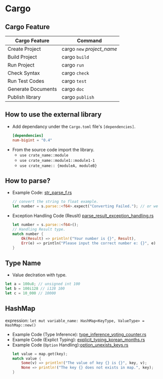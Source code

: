 # Cargo

## Cargo Feature

| Cargo Feature     | Command   |
|---                |---        |
| Create Project    | cargo `new` _project_name_    |
| Build Project     | cargo `build`                 |
| Run Project       | cargo `run`                   |
| Check Syntax      | cargo `check`                 |
| Run Test Codes    | cargo `test`                  |
| Generate Documents| cargo `doc`                   |
| Publish library   | cargo `publish`               |

## How to use the external library
- Add dependancy under the `Cargo.toml` file's `[dependencies]`.
    ```toml
    [dependencies]
    num-bigint = "0.4"
    ```
- From the source code import the library.
    - `use crate_name::module`
    - `use crate_name::module1::module1-1`
    - `use crate_name:: {moduleA, moduleB}`


## How to parse?
- Example Code: [str_parse_f.rs](./str_parse_f.rs)
    ```rust
    // convert the string to float example.
    let number = s.parse::<f64>.expect("Converting Failed."); // or we can use unwrap() instead.
    ```
- Exception Handling Code (Reuslt) [parse_result_exception_handling.rs](./parse_result_exception_handling.rs)
    ```rust
    let number = s.parse::<f64>();
    // Handling Result type.
    match number {
        Ok(Result) => println!("Your number is {}", Result),
        Err(e) => println("Please input the correct number e: {}", e)
    }
    ```

## Type Name
- Value declration with type.
```rust
let a = 100u8; // unsigned int 100
let b = 100i128 // i128 100
let c = 10_000 // 10000
```


## HashMap
expression: `let mut variable_name: HashMap<KeyType, ValueType> = HashMap::new()`

- Example Code (Type Inference): [type_inference_voting_counter.rs](./hashmap/type_inference_voting_counter.rs)
- Example Code (Explict Typing): [explicit_typing_korean_months.rs](./hashmap/explicit_typing_korean_months.rs)
- Example Code (`Option` Handling):[option_unexists_keys.rs](./hashmap/option_unexists_key.rs)
    ```rust
    let value = map.get(key);
    match value {
        Some(v) => println!("The value of key {} is {}", key, v);
        None => println!("The key {} does not exists in map.", key);
    }
    ```
